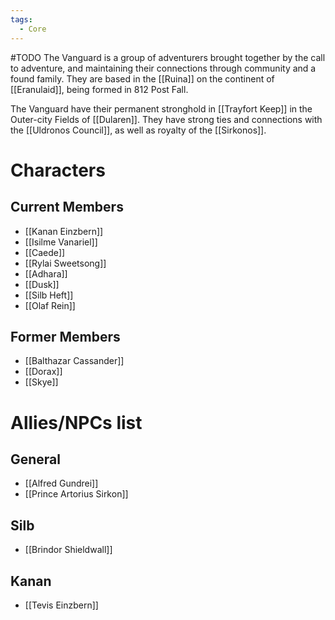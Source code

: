 ```yaml
---
tags:
  - Core
---
```

#TODO The Vanguard is a group of adventurers brought together by the call to adventure, and maintaining their connections through community and a found family. They are based in the [[Ruina]] on the continent of [[Eranulaid]], being formed in 812 Post Fall.

The Vanguard have their permanent stronghold in [[Trayfort Keep]] in the Outer-city Fields of [[Dularen]]. They have strong ties and connections with the [[Uldronos Council]], as well as royalty of the [[Sirkonos]].
# Characters
## Current Members
- [[Kanan Einzbern]]
- [[Isilme Vanariel]]
- [[Caede]]
- [[Rylai Sweetsong]]
- [[Adhara]]
- [[Dusk]]
- [[Silb Heft]]
- [[Olaf Rein]]
## Former Members
- [[Balthazar Cassander]]
- [[Dorax]]
- [[Skye]]
# Allies/NPCs list
## General
- [[Alfred Gundrei]]
- [[Prince Artorius Sirkon]]
## Silb
- [[Brindor Shieldwall]]
## Kanan
- [[Tevis Einzbern]]